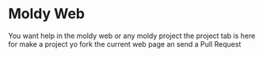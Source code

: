 # Moldy Web

You want help in the moldy web or any moldy project the project tab is here
for make a project yo fork the current web page an send a Pull Request


